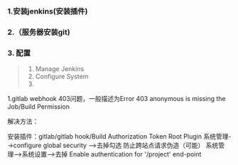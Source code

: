### 1.安装jenkins(安装插件)
### 2.（服务器安装git)
### 3. 配置
>  1. Manage Jenkins
>  2. Configure System
>  3. 


1.gitlab webhook 403问题，一般描述为Error 403 anonymous is missing the Job/Build Permission

解决方法：

安装插件：gitlab/gitlab hook/Build Authorization Token Root Plugin
系统管理-->configure global security -->去掉勾选  防止跨站点请求伪造（可能）
系统管理-->系统设置-->去掉 Enable authentication for '/project' end-point